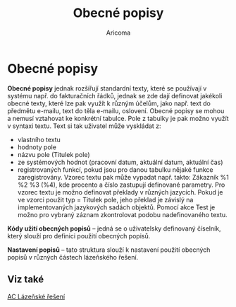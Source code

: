 ﻿---
    title: "Obecné popisy"
    author: Aricoma
    ms.date: 04/30/2018
    ms.topic: article
    ms.prod: dynamics-nav-2017
    ms.contentlocale: cs-cz
    ms.lasthandoff: 04/30/2018
---

# Obecné popisy
**Obecné popisy** jednak rozšířují standardní texty, které se používají v systému např. do fakturačních řádků, jednak se zde dají definovat jakékoli obecné texty, které lze pak využít k různým účelům, jako např. text do předmětu e-mailu, text do těla e-mailu, oslovení. 
Obecné popisy se mohou a nemusí vztahovat ke konkrétní tabulce. Pole z tabulky je pak možno využít v syntaxi textu. Text si tak uživatel může vyskládat z:
-	vlastního textu
-	hodnoty pole
-	názvu pole (Titulek pole)
-	ze systémových hodnot (pracovní datum, aktuální datum, aktuální čas)
-	registrovaných funkcí, pokud jsou pro danou tabulku nějaké funkce zaregistrovány.
Vzorec textu pak může vypadat např. takto: Zákazník %1 %2 %3 (%4), kde procento a číslo zastupují definované parametry. Pro vzorec textu je možno definovat překlady v různých jazycích. Pokud je ve vzorci použit typ = Titulek pole, jeho překlad je závislý na implementovaných jazykových sadách objektů.
Pomocí akce Test je možno pro vybraný záznam zkontrolovat podobu nadefinovaného textu. 

**Kódy užití obecných popisů** – jedná se o uživatelsky definovaný číselník, který slouží pro definici použití obecných popisů. 

**Nastavení popisů** – tato struktura slouží k nastavení použití obecných popisů v různých částech lázeňského řešení.

## <a name="see-also"></a>Viz také
[AC Lázeňské řešení](ac-spa-solution.md)